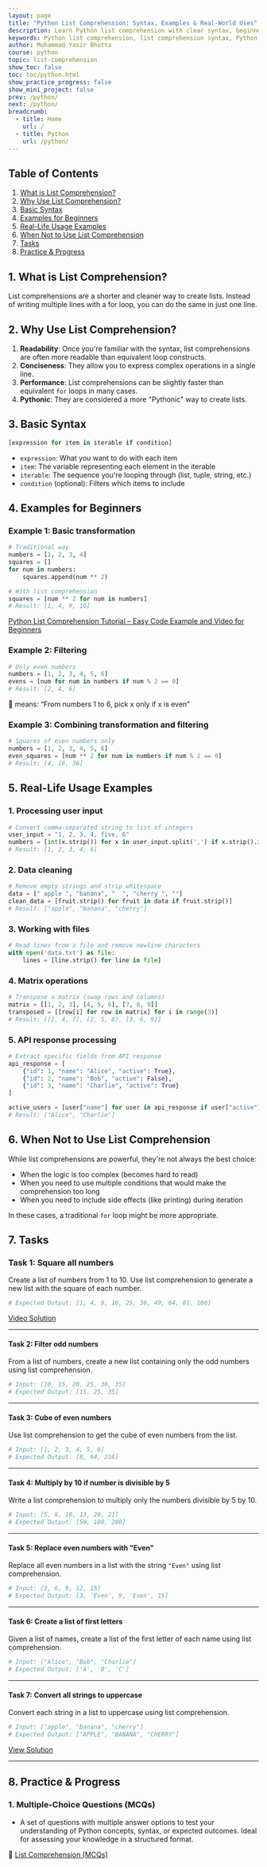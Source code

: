 ```yaml
---
layout: page
title: "Python List Comprehension: Syntax, Examples & Real-World Uses"
description: Learn Python list comprehension with clear syntax, beginner-friendly examples, and real-world applications. Discover how to write concise, efficient code for data processing, filtering, and transformations.
keywords: Python list comprehension, list comprehension syntax, Python list examples, list comprehension for beginners, Pythonic way to create lists, filtering lists in Python, data transformation Python, real-world Python list uses, efficient Python coding, Python list operations, how to use list comprehension, when to use list comprehension, list comprehension vs for loop
author: Muhammad Yasir Bhutta
course: python
topic: list-comprehension
show_toc: false
toc: toc/python.html
show_practice_progress: false
show_mini_project: false
prev: /python/
next: /python/
breadcrumb:
  - title: Home
    url: /
  - title: Python
    url: /python/
---
```


## Table of Contents

1. [What is List Comprehension?](#1-what-is-list-comprehension)
2. [Why Use List Comprehension?](#2-why-use-list-comprehension)
3. [Basic Syntax](#3-basic-syntax)
4. [Examples for Beginners](#4-examples-for-beginners)
5. [Real-Life Usage Examples](#5-real-life-usage-examples)
6. [When Not to Use List Comprehension](#6-when-not-to-use-list-comprehension)
7. [Tasks](#7-tasks)
8. [Practice & Progress](#8-practice--progress)

## 1. What is List Comprehension?

List comprehensions are a shorter and cleaner way to create lists. Instead of writing multiple lines with a for loop, you can do the same in just one line.

## 2. Why Use List Comprehension?

1. **Readability**: Once you're familiar with the syntax, list comprehensions are often more readable than equivalent loop constructs.
2. **Conciseness**: They allow you to express complex operations in a single line.
3. **Performance**: List comprehensions can be slightly faster than equivalent `for` loops in many cases.
4. **Pythonic**: They are considered a more "Pythonic" way to create lists.

## 3. Basic Syntax

```python
[expression for item in iterable if condition]
```

- `expression`: What you want to do with each item
- `item`: The variable representing each element in the iterable
- `iterable`: The sequence you're looping through (list, tuple, string, etc.)
- `condition` (optional): Filters which items to include

## 4. Examples for Beginners

### Example 1: Basic transformation
```python
# Traditional way
numbers = [1, 2, 3, 4]
squares = []
for num in numbers:
    squares.append(num ** 2)

# With list comprehension
squares = [num ** 2 for num in numbers]
# Result: [1, 4, 9, 16]
```

[Python List Comprehension Tutorial – Easy Code Example and Video for Beginners](../../videos/list-comprehension.md)

### Example 2: Filtering
```python
# Only even numbers
numbers = [1, 2, 3, 4, 5, 6]
evens = [num for num in numbers if num % 2 == 0]
# Result: [2, 4, 6]
```

🔎 means: “From numbers 1 to 6, pick x only if x is even”

### Example 3: Combining transformation and filtering
```python
# Squares of even numbers only
numbers = [1, 2, 3, 4, 5, 6]
even_squares = [num ** 2 for num in numbers if num % 2 == 0]
# Result: [4, 16, 36]
```

## 5. Real-Life Usage Examples

### 1. Processing user input
```python
# Convert comma-separated string to list of integers
user_input = "1, 2, 3, 4, five, 6"
numbers = [int(x.strip()) for x in user_input.split(',') if x.strip().isdigit()]
# Result: [1, 2, 3, 4, 6]
```

### 2. Data cleaning
```python
# Remove empty strings and strip whitespace
data = [" apple ", "banana", "  ", "cherry ", ""]
clean_data = [fruit.strip() for fruit in data if fruit.strip()]
# Result: ["apple", "banana", "cherry"]
```

### 3. Working with files
```python
# Read lines from a file and remove newline characters
with open('data.txt') as file:
    lines = [line.strip() for line in file]
```

### 4. Matrix operations
```python
# Transpose a matrix (swap rows and columns)
matrix = [[1, 2, 3], [4, 5, 6], [7, 8, 9]]
transposed = [[row[i] for row in matrix] for i in range(3)]
# Result: [[1, 4, 7], [2, 5, 8], [3, 6, 9]]
```

### 5. API response processing
```python
# Extract specific fields from API response
api_response = [
    {"id": 1, "name": "Alice", "active": True},
    {"id": 2, "name": "Bob", "active": False},
    {"id": 3, "name": "Charlie", "active": True}
]

active_users = [user["name"] for user in api_response if user["active"]]
# Result: ["Alice", "Charlie"]
```

## 6. When Not to Use List Comprehension

While list comprehensions are powerful, they're not always the best choice:
- When the logic is too complex (becomes hard to read)
- When you need to use multiple conditions that would make the comprehension too long
- When you need to include side effects (like printing) during iteration

In these cases, a traditional `for` loop might be more appropriate.

## 7. Tasks

### **Task 1: Square all numbers**

Create a list of numbers from 1 to 10. Use list comprehension to generate a new list with the square of each number.

```python
# Expected Output: [1, 4, 9, 16, 25, 36, 49, 64, 81, 100]
```

[Video Solution](../../videos/list-comprehension.md)

---

#### **Task 2: Filter odd numbers**

From a list of numbers, create a new list containing only the odd numbers using list comprehension.

```python
# Input: [10, 15, 20, 25, 30, 35]
# Expected Output: [15, 25, 35]
```

---

#### **Task 3: Cube of even numbers**

Use list comprehension to get the cube of even numbers from the list.

```python
# Input: [1, 2, 3, 4, 5, 6]
# Expected Output: [8, 64, 216]
```

---

#### **Task 4: Multiply by 10 if number is divisible by 5**

Write a list comprehension to multiply only the numbers divisible by 5 by 10.

```python
# Input: [5, 8, 10, 13, 20, 21]
# Expected Output: [50, 100, 200]
```

---

#### **Task 5: Replace even numbers with "Even"**

Replace all even numbers in a list with the string `"Even"` using list comprehension.

```python
# Input: [3, 6, 9, 12, 15]
# Expected Output: [3, 'Even', 9, 'Even', 15]
```

---

#### **Task 6: Create a list of first letters**

Given a list of names, create a list of the first letter of each name using list comprehension.

```python
# Input: ["Alice", "Bob", "Charlie"]
# Expected Output: ['A', 'B', 'C']
```

---

#### **Task 7: Convert all strings to uppercase**

Convert each string in a list to uppercase using list comprehension.

```python
# Input: ["apple", "banana", "cherry"]
# Expected Output: ["APPLE", "BANANA", "CHERRY"]
```

[View Solution](../../videos/list-comprehension-example2.md)

---

## 8. Practice & Progress

### **1. Multiple-Choice Questions (MCQs)**
- A set of questions with multiple answer options to test your understanding of Python concepts, syntax, or expected outcomes. Ideal for assessing your knowledge in a structured format.

🔗 [List Comprehension (MCQs)](practice-and-progress/mcqs-list-comprehension.md)